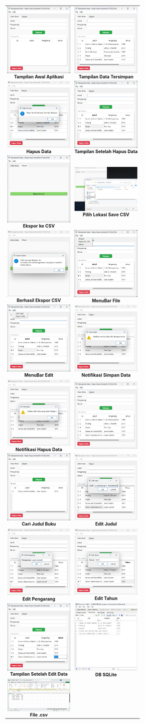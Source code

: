 <table align="center">
  <tr>
    <td align="center">
      <img src="screenshots/Screenshot (1).png" width="200"/><br>
      <b>Tampilan Awal Aplikasi</b>
    </td>
    <td align="center">
      <img src="screenshots/Screenshot (2).png" width="200"/><br>
      <b>Tampilan Data Tersimpan</b>
    </td>
  </tr>
  <tr>
    <td align="center">
      <img src="screenshots/Screenshot (3).png" width="200"/><br>
      <b>Hapus Data</b>
    </td>
    <td align="center">
      <img src="screenshots/Screenshot (4).png" width="200"/><br>
      <b>Tampilan Setelah Hapus Data</b>
    </td>
  </tr>
  <tr>
    <td align="center">
      <img src="screenshots/Screenshot (5).png" width="200"/><br>
      <b>Ekspor ke CSV</b>
    </td>
    <td align="center">
      <img src="screenshots/Screenshot (6).png" width="200"/><br>
      <b>Pilih Lokasi Save CSV</b>
    </td>
  </tr>
  <tr>
    <td align="center">
      <img src="screenshots/Screenshot (7).png" width="200"/><br>
      <b>Berhasil Ekspor CSV</b>
    </td>
    <td align="center">
      <img src="screenshots/Screenshot (8).png" width="200"/><br>
      <b>MenuBar File</b>
    </td>
  </tr>
  <tr>
    <td align="center">
      <img src="screenshots/Screenshot (9).png" width="200"/><br>
      <b>MenuBar Edit</b>
    </td>
    <td align="center">
      <img src="screenshots/Screenshot (10).png" width="200"/><br>
      <b>Notifikasi Simpan Data</b>
    </td>
  </tr>
  <tr>
    <td align="center">
      <img src="screenshots/Screenshot (11).png" width="200"/><br>
      <b>Notifikasi Hapus Data</b>
    </td>
    <td align="center">
      <img src="screenshots/Screenshot (12).png" width="200"/><br>
      <b></b>
    </td>
  </tr>
  <tr>
    <td align="center">
      <img src="screenshots/Screenshot (13).png" width="200"/><br>
      <b>Cari Judul Buku</b>
    </td>
    <td align="center">
      <img src="screenshots/Screenshot (14).png" width="200"/><br>
      <b>Edit Judul</b>
    </td>
  </tr>
  <tr>
    <td align="center">
      <img src="screenshots/Screenshot (15).png" width="200"/><br>
      <b>Edit Pengarang</b>
    </td>
    <td align="center">
      <img src="screenshots/Screenshot (16).png" width="200"/><br>
      <b>Edit Tahun</b>
    </td>
  </tr>
  <tr>
    <td align="center">
      <img src="screenshots/Screenshot (17).png" width="200"/><br>
      <b>Tampilan Setelah Edit Data</b>
    </td>
    <td align="center">
      <img src="screenshots/Screenshot (18).png" width="200"/><br>
      <b>DB SQLite</b>
    </td>
  </tr>
  <tr>
    <td align="center">
      <img src="screenshots/Screenshot (19).png" width="200"/><br>
      <b>File .csv</b>
    </td>
  </tr>
</table>
